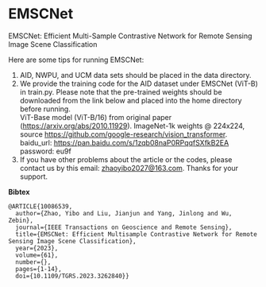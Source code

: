# EMSCNet
EMSCNet: Efficient Multi-Sample Contrastive Network for Remote Sensing Image Scene Classification

Here are some tips for running EMSCNet:  
1. AID, NWPU, and UCM data sets should be placed in the data directory.  
2. We provide the training code for the AID dataset under EMSCNet (ViT-B) in train.py. Please note that the pre-trained weights should be downloaded from the link below and placed into the home directory before running.  
     ViT-Base model (ViT-B/16) from original paper (https://arxiv.org/abs/2010.11929).
     ImageNet-1k weights @ 224x224, source https://github.com/google-research/vision_transformer.
     baidu_url: https://pan.baidu.com/s/1zqb08naP0RPqqfSXfkB2EA password: eu9f  
3. If you have other problems about the article or the codes, please contact us by this email: zhaoyibo2027@163.com. Thanks for your support.

**Bibtex**
```
@ARTICLE{10086539,
  author={Zhao, Yibo and Liu, Jianjun and Yang, Jinlong and Wu, Zebin},
  journal={IEEE Transactions on Geoscience and Remote Sensing}, 
  title={EMSCNet: Efficient Multisample Contrastive Network for Remote Sensing Image Scene Classification}, 
  year={2023},
  volume={61},
  number={},
  pages={1-14},
  doi={10.1109/TGRS.2023.3262840}}
```
